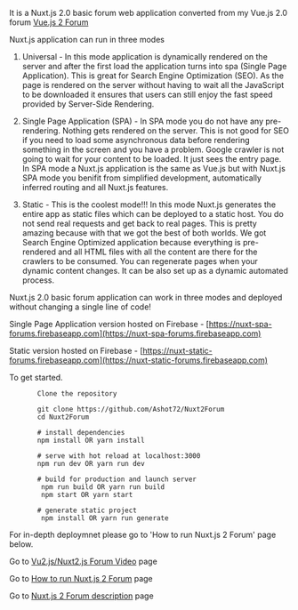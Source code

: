 It is a Nuxt.js 2.0 basic forum web application converted from my Vue.js 2.0 forum
[Vue.js 2 Forum](https://github.com/Ashot72/Vue2Forum)

Nuxt.js application can run in three modes

1) Universal - In this mode application is dynamically rendered on the server and after the first load the application turns into spa (Single Page Application). This is great for Search Engine Optimization (SEO). As the page is rendered on the server without having to wait all the JavaScript to be downloaded it ensures that users can still enjoy the fast speed provided by Server-Side Rendering.

2) Single Page Application (SPA) - In SPA mode you do not have any pre-rendering. Nothing gets rendered on the server. This is not good for SEO if you need to load some asynchronous data before rendering something in the screen and you have a problem. Google crawler is not going to wait for your content to be loaded. It just sees the entry page. In SPA mode a Nuxt.js application is the same as Vue.js but with Nuxt.js SPA mode you benifit from simplified development, automatically inferred routing and all Nuxt.js features.

3) Static - This is the coolest mode!!! In this mode Nuxt.js generates the entire app as static files which can be deployed to a static host. You do not send real requests and get back to real pages. This is pretty amazing because with that we got the best of both worlds. We got Search Engine Optimized application because everything is pre-rendered and all HTML files with all the content are there for the crawlers to be consumed. You can regenerate pages when your dynamic content changes. It can  be also set up as a dynamic automated process.

Nuxt.js 2.0 basic forum application can work in three modes and deployed without changing a single line of code!

Single Page Application version hosted on Firebase - [https://nuxt-spa-forums.firebaseapp.com](https://nuxt-spa-forums.firebaseapp.com)

Static version hosted on Firebase - [https://nuxt-static-forums.firebaseapp.com](https://nuxt-static-forums.firebaseapp.com)


To get started.
```
       Clone the repository
   
       git clone https://github.com/Ashot72/Nuxt2Forum
       cd Nuxt2Forum
       
       # install dependencies
       npm install OR yarn install
       
       # serve with hot reload at localhost:3000
       npm run dev OR yarn run dev
       
       # build for production and launch server
        npm run build OR yarn run build
        npm start OR yarn start
        
       # generate static project
        npm install OR yarn run generate
```   
 For in-depth deploymnet please go to 'How to run Nuxt.js 2 Forum' page below.

Go to [Vu2.js/Nuxt2.js Forum Video](https://youtu.be/33WeNhsAcBk) page

Go to [How to run Nuxt.js 2 Forum](https://ashot72.github.io/Nuxt2Forum/index.html) page 

Go to [Nuxt.js 2 Forum description](https://ashot72.github.io/Nuxt2Forum/description/index.html) page


